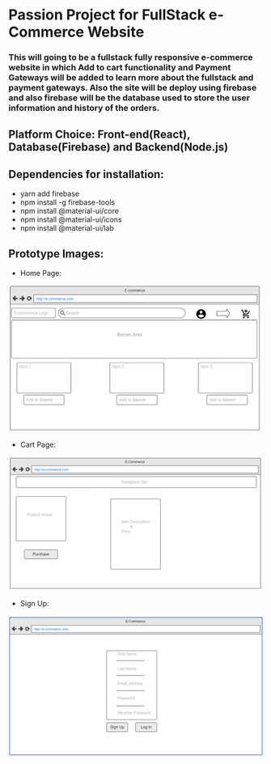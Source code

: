 # Passion Project for FullStack e-Commerce Website
### This will going to be a fullstack fully responsive e-commerce website in which Add to cart functionality and Payment Gateways will be added to learn more about the fullstack and payment gateways. Also the site will be deploy using firebase and also firebase will be the database used to store the user information and history of the orders. 

## Platform Choice: Front-end(React), Database(Firebase) and Backend(Node.js)

## Dependencies for installation: 
* yarn add firebase
* npm install -g firebase-tools
* npm install @material-ui/core
* npm install @material-ui/icons
* npm install @material-ui/lab

## Prototype Images:
* Home Page: 
<img src = "Images/HomePage.png" alt = "home page">

* Cart Page:
<img src = "Images/CartPage.png" alt = "cart page">

* Sign Up:
<img src = "Images/SignUp.png" alt = "signup page">
